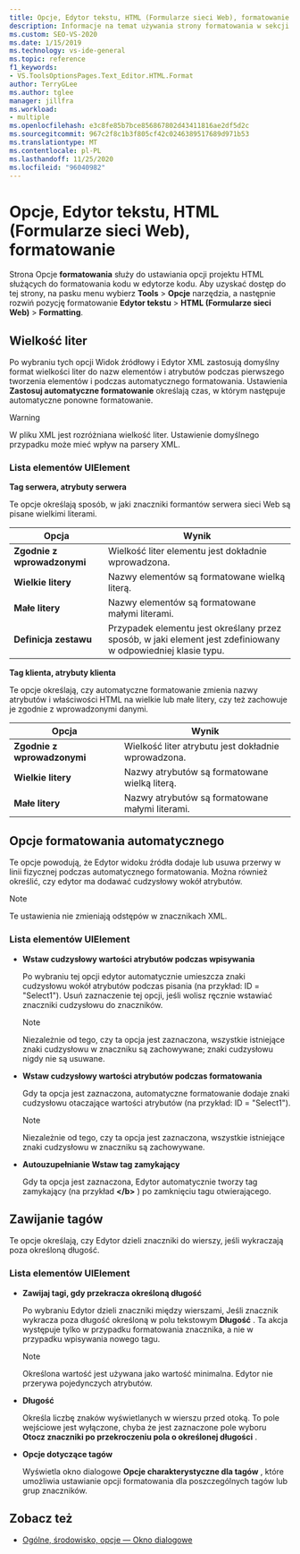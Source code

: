 ```yaml
---
title: Opcje, Edytor tekstu, HTML (Formularze sieci Web), formatowanie
description: Informacje na temat używania strony formatowania w sekcji HTML do ustawiania opcji projektu HTML służących do formatowania kodu w edytorze kodu.
ms.custom: SEO-VS-2020
ms.date: 1/15/2019
ms.technology: vs-ide-general
ms.topic: reference
f1_keywords:
- VS.ToolsOptionsPages.Text_Editor.HTML.Format
author: TerryGLee
ms.author: tglee
manager: jillfra
ms.workload:
- multiple
ms.openlocfilehash: e3c8fe85b7bce856867802d43411816ae2df5d2c
ms.sourcegitcommit: 967c2f8c1b3f805cf42c0246389517689d971b53
ms.translationtype: MT
ms.contentlocale: pl-PL
ms.lasthandoff: 11/25/2020
ms.locfileid: "96040982"
---
```

# <a name="options-text-editor-html-web-forms-formatting"></a>Opcje, Edytor tekstu, HTML (Formularze sieci Web), formatowanie

Strona Opcje **formatowania** służy do ustawiania opcji projektu HTML służących do formatowania kodu w edytorze kodu. Aby uzyskać dostęp do tej strony, na pasku menu wybierz **Tools**  >  **Opcje** narzędzia, a następnie rozwiń pozycję formatowanie **Edytor tekstu**  >  **HTML (Formularze sieci Web)**  >  **Formatting**.

## <a name="capitalization"></a>Wielkość liter

Po wybraniu tych opcji Widok źródłowy i Edytor XML zastosują domyślny format wielkości liter do nazw elementów i atrybutów podczas pierwszego tworzenia elementów i podczas automatycznego formatowania. Ustawienia **Zastosuj automatyczne formatowanie** określają czas, w którym następuje automatyczne ponowne formatowanie.

> [!WARNING]
> W pliku XML jest rozróżniana wielkość liter. Ustawienie domyślnego przypadku może mieć wpływ na parsery XML.

### <a name="uielement-list"></a>Lista elementów UIElement

**Tag serwera, atrybuty serwera**

Te opcje określają sposób, w jaki znaczniki formantów serwera sieci Web są pisane wielkimi literami.

|Opcja|Wynik|
|---------------------------------|------------------------------|
|**Zgodnie z wprowadzonymi**|Wielkość liter elementu jest dokładnie wprowadzona.|
|**Wielkie litery**|Nazwy elementów są formatowane wielką literą.|
|**Małe litery**|Nazwy elementów są formatowane małymi literami.|
|**Definicja zestawu**|Przypadek elementu jest określany przez sposób, w jaki element jest zdefiniowany w odpowiedniej klasie typu.|

**Tag klienta, atrybuty klienta**

Te opcje określają, czy automatyczne formatowanie zmienia nazwy atrybutów i właściwości HTML na wielkie lub małe litery, czy też zachowuje je zgodnie z wprowadzonymi danymi.

|Opcja|Wynik|
|---------------------------------|------------------------------|
|**Zgodnie z wprowadzonymi**|Wielkość liter atrybutu jest dokładnie wprowadzona.|
|**Wielkie litery**|Nazwy atrybutów są formatowane wielką literą.|
|**Małe litery**|Nazwy atrybutów są formatowane małymi literami.|

## <a name="automatic-formatting-options"></a>Opcje formatowania automatycznego

Te opcje powodują, że Edytor widoku źródła dodaje lub usuwa przerwy w linii fizycznej podczas automatycznego formatowania. Można również określić, czy edytor ma dodawać cudzysłowy wokół atrybutów.

> [!NOTE]
> Te ustawienia nie zmieniają odstępów w znacznikach XML.

### <a name="uielement-list"></a>Lista elementów UIElement

- **Wstaw cudzysłowy wartości atrybutów podczas wpisywania**

   Po wybraniu tej opcji edytor automatycznie umieszcza znaki cudzysłowu wokół atrybutów podczas pisania (na przykład: ID = "Select1"). Usuń zaznaczenie tej opcji, jeśli wolisz ręcznie wstawiać znaczniki cudzysłowu do znaczników.

   > [!NOTE]
   > Niezależnie od tego, czy ta opcja jest zaznaczona, wszystkie istniejące znaki cudzysłowu w znaczniku są zachowywane; znaki cudzysłowu nigdy nie są usuwane.

- **Wstaw cudzysłowy wartości atrybutów podczas formatowania**

   Gdy ta opcja jest zaznaczona, automatyczne formatowanie dodaje znaki cudzysłowu otaczające wartości atrybutów (na przykład: ID = "Select1").

   > [!NOTE]
   > Niezależnie od tego, czy ta opcja jest zaznaczona, wszystkie istniejące znaki cudzysłowu w znaczniku są zachowywane.

- **Autouzupełnianie Wstaw tag zamykający**

   Gdy ta opcja jest zaznaczona, Edytor automatycznie tworzy tag zamykający (na przykład **\</b>** ) po zamknięciu tagu otwierającego.

## <a name="tag-wrapping"></a>Zawijanie tagów

Te opcje określają, czy Edytor dzieli znaczniki do wierszy, jeśli wykraczają poza określoną długość.

### <a name="uielement-list"></a>Lista elementów UIElement

- **Zawijaj tagi, gdy przekracza określoną długość**

   Po wybraniu Edytor dzieli znaczniki między wierszami, Jeśli znacznik wykracza poza długość określoną w polu tekstowym **Długość** . Ta akcja występuje tylko w przypadku formatowania znacznika, a nie w przypadku wpisywania nowego tagu.

   > [!NOTE]
   > Określona wartość jest używana jako wartość minimalna. Edytor nie przerywa pojedynczych atrybutów.

- **Długość**

   Określa liczbę znaków wyświetlanych w wierszu przed otoką. To pole wejściowe jest wyłączone, chyba że jest zaznaczone pole wyboru **Otocz znaczniki po przekroczeniu pola o określonej długości** .

- **Opcje dotyczące tagów**

   Wyświetla okno dialogowe **Opcje charakterystyczne dla tagów** , które umożliwia ustawianie opcji formatowania dla poszczególnych tagów lub grup znaczników.

## <a name="see-also"></a>Zobacz też

- [Ogólne, środowisko, opcje — Okno dialogowe](../../ide/reference/general-environment-options-dialog-box.md)
